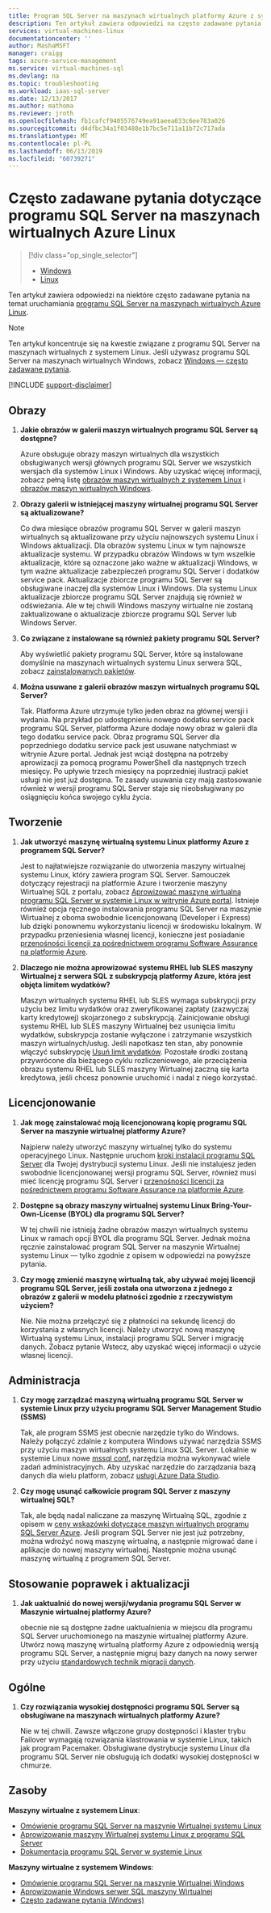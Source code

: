 ```yaml
---
title: Program SQL Server na maszynach wirtualnych platformy Azure z systemem Linux — często zadawane pytania | Dokumentacja firmy Microsoft
description: Ten artykuł zawiera odpowiedzi na często zadawane pytania na temat uruchamiania programu SQL Server na maszynach wirtualnych Azure z systemem Linux.
services: virtual-machines-linux
documentationcenter: ''
author: MashaMSFT
manager: craigg
tags: azure-service-management
ms.service: virtual-machines-sql
ms.devlang: na
ms.topic: troubleshooting
ms.workload: iaas-sql-server
ms.date: 12/13/2017
ms.author: mathoma
ms.reviewer: jroth
ms.openlocfilehash: fb1cafcf9405576749ea91aeea033c6ee783a026
ms.sourcegitcommit: d4dfbc34a1f03488e1b7bc5e711a11b72c717ada
ms.translationtype: MT
ms.contentlocale: pl-PL
ms.lasthandoff: 06/13/2019
ms.locfileid: "60739271"
---
```

# <a name="frequently-asked-questions-for-sql-server-on-linux-azure-virtual-machines"></a>Często zadawane pytania dotyczące programu SQL Server na maszynach wirtualnych Azure Linux

> [!div class="op_single_selector"]
> * [Windows](../../windows/sql/virtual-machines-windows-sql-server-iaas-faq.md)
> * [Linux](sql-server-linux-faq.md)

Ten artykuł zawiera odpowiedzi na niektóre często zadawane pytania na temat uruchamiania [programu SQL Server na maszynach wirtualnych Azure Linux](sql-server-linux-virtual-machines-overview.md).

> [!NOTE]
> Ten artykuł koncentruje się na kwestie związane z programu SQL Server na maszynach wirtualnych z systemem Linux. Jeśli używasz programu SQL Server na maszynach wirtualnych Windows, zobacz [Windows — często zadawane pytania](../../windows/sql/virtual-machines-windows-sql-server-iaas-faq.md).

[!INCLUDE [support-disclaimer](../../../../includes/support-disclaimer.md)]

## <a id="images"></a> Obrazy

1. **Jakie obrazów w galerii maszyn wirtualnych programu SQL Server są dostępne?**

   Azure obsługuje obrazy maszyn wirtualnych dla wszystkich obsługiwanych wersji głównych programu SQL Server we wszystkich wersjach dla systemów Linux i Windows. Aby uzyskać więcej informacji, zobacz pełną listę [obrazów maszyn wirtualnych z systemem Linux](sql-server-linux-virtual-machines-overview.md#create) i [obrazów maszyn wirtualnych Windows](../../windows/sql/virtual-machines-windows-sql-server-iaas-overview.md#payasyougo).

1. **Obrazy galerii w istniejącej maszyny wirtualnej programu SQL Server są aktualizowane?**

   Co dwa miesiące obrazów programu SQL Server w galerii maszyn wirtualnych są aktualizowane przy użyciu najnowszych systemu Linux i Windows aktualizacji. Dla obrazów systemu Linux w tym najnowsze aktualizacje systemu. W przypadku obrazów Windows w tym wszelkie aktualizacje, które są oznaczone jako ważne w aktualizacji Windows, w tym ważne aktualizacje zabezpieczeń programu SQL Server i dodatków service pack. Aktualizacje zbiorcze programu SQL Server są obsługiwane inaczej dla systemów Linux i Windows. Dla systemu Linux aktualizacje zbiorcze programu SQL Server znajdują się również w odświeżania. Ale w tej chwili Windows maszyny wirtualne nie zostaną zaktualizowane o aktualizacje zbiorcze programu SQL Server lub Windows Server.

1. **Co związane z instalowane są również pakiety programu SQL Server?**

   Aby wyświetlić pakiety programu SQL Server, które są instalowane domyślnie na maszynach wirtualnych systemu Linux serwera SQL, zobacz [zainstalowanych pakietów](sql-server-linux-virtual-machines-overview.md#packages).

1. **Można usuwane z galerii obrazów maszyn wirtualnych programu SQL Server?**

   Tak. Platforma Azure utrzymuje tylko jeden obraz na głównej wersji i wydania. Na przykład po udostępnieniu nowego dodatku service pack programu SQL Server, platforma Azure dodaje nowy obraz w galerii dla tego dodatku service pack. Obraz programu SQL Server dla poprzedniego dodatku service pack jest usuwane natychmiast w witrynie Azure portal. Jednak jest wciąż dostępna na potrzeby aprowizacji za pomocą programu PowerShell dla następnych trzech miesięcy. Po upływie trzech miesięcy na poprzedniej ilustracji pakiet usługi nie jest już dostępna. Te zasady usuwania czy mają zastosowanie również w wersji programu SQL Server staje się nieobsługiwany po osiągnięciu końca swojego cyklu życia.

## <a name="creation"></a>Tworzenie

1. **Jak utworzyć maszynę wirtualną systemu Linux platformy Azure z programem SQL Server?**

   Jest to najłatwiejsze rozwiązanie do utworzenia maszyny wirtualnej systemu Linux, który zawiera program SQL Server. Samouczek dotyczący rejestracji na platformie Azure i tworzenie maszyny Wirtualnej SQL z portalu, zobacz [Aprowizować maszynę wirtualną programu SQL Server w systemie Linux w witrynie Azure portal](provision-sql-server-linux-virtual-machine.md). Istnieje również opcja ręcznego instalowania programu SQL Server na maszynie Wirtualnej z oboma swobodnie licencjonowaną (Developer i Express) lub dzięki ponownemu wykorzystaniu licencji w środowisku lokalnym. W przypadku przeniesienia własnej licencji, konieczne jest posiadanie [przenośności licencji za pośrednictwem programu Software Assurance na platformie Azure](https://azure.microsoft.com/pricing/license-mobility).

1. **Dlaczego nie można aprowizować systemu RHEL lub SLES maszyny Wirtualnej z serwera SQL z subskrypcją platformy Azure, która jest objęta limitem wydatków?**

   Maszyn wirtualnych systemu RHEL lub SLES wymaga subskrypcji przy użyciu bez limitu wydatków oraz zweryfikowanej zapłaty (zazwyczaj karty kredytowej) skojarzonego z subskrypcją. Zainicjowanie obsługi systemu RHEL lub SLES maszyny Wirtualnej bez usunięcia limitu wydatków, subskrypcja zostanie wyłączone i zatrzymanie wszystkich maszyn wirtualnych/usług. Jeśli napotkasz ten stan, aby ponownie włączyć subskrypcję [Usuń limit wydatków](https://account.windowsazure.com/subscriptions). Pozostałe środki zostaną przywrócone dla bieżącego cyklu rozliczeniowego, ale przeciążenia obrazu systemu RHEL lub SLES maszyny Wirtualnej zaczną się karta kredytowa, jeśli chcesz ponownie uruchomić i nadal z niego korzystać.

## <a name="licensing"></a>Licencjonowanie

1. **Jak mogę zainstalować moją licencjonowaną kopię programu SQL Server na maszynie wirtualnej platformy Azure?**

   Najpierw należy utworzyć maszyny wirtualnej tylko do systemu operacyjnego Linux. Następnie uruchom [kroki instalacji programu SQL Server](https://docs.microsoft.com/sql/linux/sql-server-linux-setup#platforms) dla Twojej dystrybucji systemu Linux. Jeśli nie instalujesz jeden swobodnie licencjonowanej wersji programu SQL Server, również musi mieć licencję programu SQL Server i [przenośności licencji za pośrednictwem programu Software Assurance na platformie Azure](https://azure.microsoft.com/pricing/license-mobility/).

1. **Dostępne są obrazy maszyny wirtualnej systemu Linux Bring-Your-Own-License (BYOL) dla programu SQL Server?**

   W tej chwili nie istnieją żadne obrazów maszyn wirtualnych systemu Linux w ramach opcji BYOL dla programu SQL Server. Jednak można ręcznie zainstalować program SQL Server na maszynie Wirtualnej systemu Linux — tylko zgodnie z opisem w odpowiedzi na powyższe pytania.

1. **Czy mogę zmienić maszynę wirtualną tak, aby używać mojej licencji programu SQL Server, jeśli została ona utworzona z jednego z obrazów z galerii w modelu płatności zgodnie z rzeczywistym użyciem?**

   Nie. Nie można przełączyć się z płatności na sekundę licencji do korzystania z własnych licencji. Należy utworzyć nową maszynę Wirtualną systemu Linux, instalacji programu SQL Server i migrację danych. Zobacz pytanie Wstecz, aby uzyskać więcej informacji o użycie własnej licencji.

## <a name="administration"></a>Administracja

1. **Czy mogę zarządzać maszyną wirtualną programu SQL Server w systemie Linux przy użyciu programu SQL Server Management Studio (SSMS)**

   Tak, ale program SSMS jest obecnie narzędzie tylko do Windows. Należy połączyć zdalnie z komputera Windows używać narzędzia SSMS przy użyciu maszyn wirtualnych systemu Linux SQL Server. Lokalnie w systemie Linux nowe [mssql conf.](https://docs.microsoft.com/sql/linux/sql-server-linux-configure-mssql-conf) narzędzia można wykonywać wiele zadań administracyjnych. Aby uzyskać narzędzie do zarządzania bazą danych dla wielu platform, zobacz [usługi Azure Data Studio](https://docs.microsoft.com/sql/azure-data-studio/what-is).

1. **Czy mogę usunąć całkowicie program SQL Server z maszyny wirtualnej SQL?**

   Tak, ale będą nadal naliczane za maszynę Wirtualną SQL, zgodnie z opisem w [ceny wskazówki dotyczące maszyn wirtualnych programu SQL Server Azure](../../windows/sql/virtual-machines-windows-sql-server-pricing-guidance.md?toc=%2fazure%2fvirtual-machines%2flinux%2fsql%2ftoc.json). Jeśli program SQL Server nie jest już potrzebny, można wdrożyć nową maszynę wirtualną, a następnie migrować dane i aplikacje do nowej maszyny wirtualnej. Następnie można usunąć maszynę wirtualną z programem SQL Server.

## <a name="updating-and-patching"></a>Stosowanie poprawek i aktualizacji

1. **Jak uaktualnić do nowej wersji/wydania programu SQL Server w Maszynie wirtualnej platformy Azure?**

   obecnie nie są dostępne żadne uaktualnienia w miejscu dla programu SQL Server uruchomionego na maszynie wirtualnej platformy Azure. Utwórz nową maszynę wirtualną platformy Azure z odpowiednią wersją programu SQL Server, a następnie migruj bazy danych na nowy serwer przy użyciu [standardowych technik migracji danych](https://docs.microsoft.com/sql/linux/sql-server-linux-migrate-overview).

## <a name="general"></a>Ogólne

1. **Czy rozwiązania wysokiej dostępności programu SQL Server są obsługiwane na maszynach wirtualnych platformy Azure?**

   Nie w tej chwili. Zawsze włączone grupy dostępności i klaster trybu Failover wymagają rozwiązania klastrowania w systemie Linux, takich jak program Pacemaker. Obsługiwane dystrybucje systemu Linux dla programu SQL Server nie obsługują ich dodatki wysokiej dostępności w chmurze.

## <a name="resources"></a>Zasoby

**Maszyny wirtualne z systemem Linux**:

* [Omówienie programu SQL Server na maszynie Wirtualnej systemu Linux](sql-server-linux-virtual-machines-overview.md)
* [Aprowizowanie maszyny Wirtualnej systemu Linux z programu SQL Server](provision-sql-server-linux-virtual-machine.md)
* [Dokumentacja programu SQL Server w systemie Linux](https://docs.microsoft.com/sql/linux/sql-server-linux-overview)

**Maszyny wirtualne z systemem Windows**:

* [Omówienie programu SQL Server na maszynie Wirtualnej Windows](../../windows/sql/virtual-machines-windows-sql-server-iaas-overview.md)
* [Aprowizowanie Windows serwer SQL maszyny Wirtualnej](../../windows/sql/virtual-machines-windows-portal-sql-server-provision.md)
* [Często zadawane pytania (Windows)](../../windows/sql/virtual-machines-windows-sql-server-iaas-faq.md)